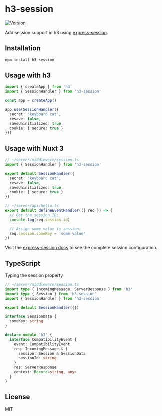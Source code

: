 # h3-session

[![Version](https://img.shields.io/npm/v/h3-session?style=flat&colorA=000000&colorB=000000)](https://www.npmjs.com/package/h3-session)

Add session support in h3 using [express-session](https://github.com/expressjs/session).

## Installation

```bash
npm install h3-session
```

## Usage with h3

```ts
import { createApp } from 'h3'
import { SessionHandler } from 'h3-session'

const app = createApp()

app.use(SessionHandler({
  secret: 'keyboard cat',
  resave: false,
  saveUninitialized: true,
  cookie: { secure: true }
}))
```

## Usage with Nuxt 3

```ts
// ~/server/middleware/session.ts
import { SessionHandler } from 'h3-session'

export default SessionHandler({
  secret: 'keyboard cat',
  resave: false,
  saveUninitialized: true,
  cookie: { secure: true }
})
```

```ts
// ~/server/api/hello.ts
export default defineEventHandler(({ req }) => {
  // Get the session ID:
  console.log(req.session.id)

  // Assign some value to session:
  req.session.someKey = 'some value'
})
```

Visit the [express-session docs](https://github.com/expressjs/session#sessionoptions) to see the complete session configuration.

## TypeScript

Typing the session property

```ts
// ~/server/middleware/session.ts
import type { IncomingMessage, ServerResponse } from 'h3'
import type { Session } from 'h3-session'
import { SessionHandler } from 'h3-session'

export default SessionHandler({})

interface SessionData {
  someKey: string
}

declare module 'h3' {
  interface CompatibilityEvent {
    event: CompatibilityEvent
    req: IncomingMessage & {
      session: Session & SessionData
      sessionId: string
    }
    res: ServerResponse
    context: Record<string, any>
  }
}
```

## License

MIT
